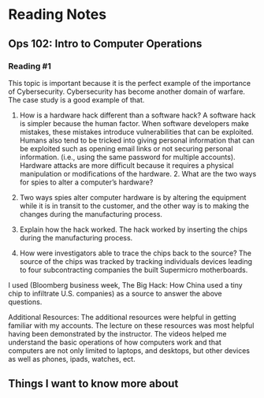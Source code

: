 # Reading Notes

## Ops 102: Intro to Computer Operations

### Reading #1

This topic is important because it is the perfect example of the importance of Cybersecurity. Cybersecurity has become another domain of warfare. The case study is a good example of that.
1. How is a hardware hack different than a software hack? 
A software hack is simpler because the human factor. When software developers make mistakes, these mistakes introduce vulnerabilities that can be exploited. Humans also tend to be tricked into giving personal information that can be exploited such as opening email links or not securing personal information. (i.e., using the same password for multiple accounts). Hardware attacks are more difficult because it requires a physical manipulation or modifications of the hardware. 2. What are the two ways for spies to alter a computer’s hardware?

2. Two ways spies alter computer hardware is by altering the equipment while it is in transit to the customer, and the other way is to making the changes during the manufacturing process. 

3. Explain how the hack worked.
The hack worked by inserting the chips during the manufacturing process.

4. How were investigators able to trace the chips back to the source?
The source of the chips was tracked by tracking individuals devices leading to four subcontracting companies the built Supermicro motherboards. 

I used (Bloomberg business week, The Big Hack: How China used a tiny chip to infiltrate U.S. companies) as a source to answer the above questions.

Additional Resources: The additional resources were helpful in getting familiar with my accounts. The lecture on these resources was most helpful having been demonstrated by the instructor.
The videos helped me understand the basic operations of how computers work and that computers are not only limited to laptops, and desktops, but other devices as well as phones, ipads, watches, ect.
## Things I want to know more about
